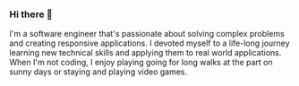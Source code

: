 ### Hi there 👋
I'm a software engineer that's passionate about solving complex problems and creating responsive applications. I devoted myself to a life-long journey learning new technical skills and applying them to real world applications. When I'm not coding, I enjoy playing going for long walks at the part on sunny days or staying and playing video games. 

<!--
**mary3210/mary3210** is a ✨ _special_ ✨ repository because its `README.md` (this file) appears on your GitHub profile.

Here are some ideas to get you started:

- 🔭 I’m currently working on ...
- 🌱 I’m currently learning ...
- 👯 I’m looking to collaborate on ...
- 🤔 I’m looking for help with ...
- 💬 Ask me about ...
- 📫 How to reach me: ...
- 😄 Pronouns: ...
- ⚡ Fun fact: ...
-->

